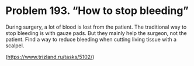 # Problem 193. “How to stop bleeding”

During surgery, a lot of blood is lost from the patient. The traditional way to stop bleeding is with gauze pads. But they mainly help the surgeon, not the patient. Find a way to reduce bleeding when cutting living tissue with a scalpel.

(https://www.trizland.ru/tasks/5102/)